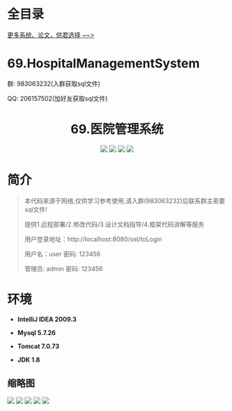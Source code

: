 # 全目录

[更多系统、论文，供君选择 ~~>](https://www.bitwise.net.cn)

# 69.HospitalManagementSystem

<p>群: 983063232(入群获取sql文件)</p>
<p>QQ: 206157502(加好友获取sql文件)</p>

<p><h1 align="center">69.医院管理系统</h1></p>


<p align="center">
	<img src="https://img.shields.io/badge/jdk-1.8-orange.svg"/>
    <img src="https://img.shields.io/badge/springboot-5.x-lightgrey.svg"/>
    <img src="https://img.shields.io/badge/html-5.x-blue.svg"/>
    <img src="https://img.shields.io/badge/mybatis-3.x-yellow.svg"/>
</p>

# 简介


> 本代码来源于网络,仅供学习参考使用,请入群(983063232)后联系群主索要sql文件!
>
> 提供1.远程部署/2.修改代码/3.设计文档指导/4.框架代码讲解等服务
>
> 用户登录地址：http://localhost:8080/sel/toLogin
>
> 用户名：user   密码: 123456
> 
> 管理员: admin   密码: 123456



# 环境

- <b>IntelliJ IDEA 2009.3</b>

- <b>Mysql 5.7.26</b>

- <b>Tomcat 7.0.73</b>

- <b>JDK 1.8</b>




## 缩略图

![](https://bitwise.oss-cn-heyuan.aliyuncs.com/2024/9/10/649896c3-ff90-4a1a-a8da-b0e363dfd689.png)
![](https://bitwise.oss-cn-heyuan.aliyuncs.com/2024/9/10/258e1606-3c33-4041-ba1f-8b0fe99c773d.png)
![](https://bitwise.oss-cn-heyuan.aliyuncs.com/2024/9/10/0db47783-3539-47eb-a534-a01e72a9b9d5.png)
![](https://bitwise.oss-cn-heyuan.aliyuncs.com/2024/9/10/737f2115-b003-4853-81d6-8cbbcd5db59f.png)
![](https://bitwise.oss-cn-heyuan.aliyuncs.com/2024/9/10/7a75999d-d203-46ca-a4b0-bacd365ace60.png)




